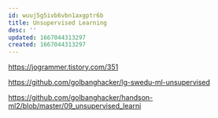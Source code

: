 ```yaml
---
id: wuuj5g5ivb6vbn1axgptr6b
title: Unsupervised Learning
desc: ''
updated: 1667044313297
created: 1667044313297
---
```


https://jogrammer.tistory.com/351

https://github.com/golbanghacker/lg-swedu-ml-unsupervised

https://github.com/golbanghacker/handson-ml2/blob/master/09_unsupervised_learni
